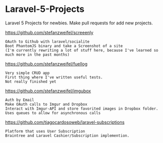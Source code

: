 # Laravel-5-Projects
Laravel 5 Projects for newbies. Make pull requests for add new projects.

https://github.com/stefanzweifel/screeenly

    OAuth to Github with laravel/socialite
    Boot PhantomJS binary and take a Screenshot of a site
    (I'm currently rewriting a lot of stuff here, because I've learned so much more in the past months)
    
https://github.com/stefanzweifel/fuellog

    Very simple CRUD app
    First thing where I've written useful tests.
    Not really finished yet
    
https://github.com/stefanzweifel/imgubox

    Auth by Email
    Make OAuth calls to Imgur and Dropbox
    Interact with Imgur-API and store favorited images in Dropbox folder.
    Uses queues to allow for asynchronous calls

https://github.com/tiagocardosoweb/laravel-subscriptions

    Platform that uses User Subscription
    Braintree and Laravel Cashier/Subscription implemention.


